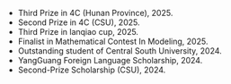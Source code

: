 - Third Prize in 4C (Hunan Province), 2025.
- Second Prize in 4C (CSU), 2025.
- Third Prize in lanqiao cup, 2025.
- Finalist in Mathematical Contest In Modeling, 2025.
- Outstanding student of Central South University, 2024.
- YangGuang Foreign Language Scholarship, 2024.
- Second-Prize Scholarship (CSU), 2024.
